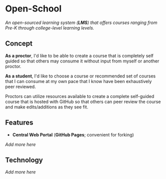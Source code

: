 # Open-School
*An open-sourced learning system (**LMS**) that offers courses ranging from Pre-K through college-level learning levels.*

## Concept
**As a proctor**, I'd like to be able to create a course that is completely self guided so that others may consume it without input from myself or another proctor.

**As a student**, I'd like to choose a course or recommended set of courses that I can consume at my own pace that I know have been exhaustively peer reviewed.

Proctors can utilize resources available to create a complete self-guided course that is hosted with GitHub so that others can peer review the course and make edits/additions as they see fit. 

## Features

 - **Central Web Portal** (**GitHub Pages**; convenient for forking)

*Add more here*

## Technology

*Add more here*
